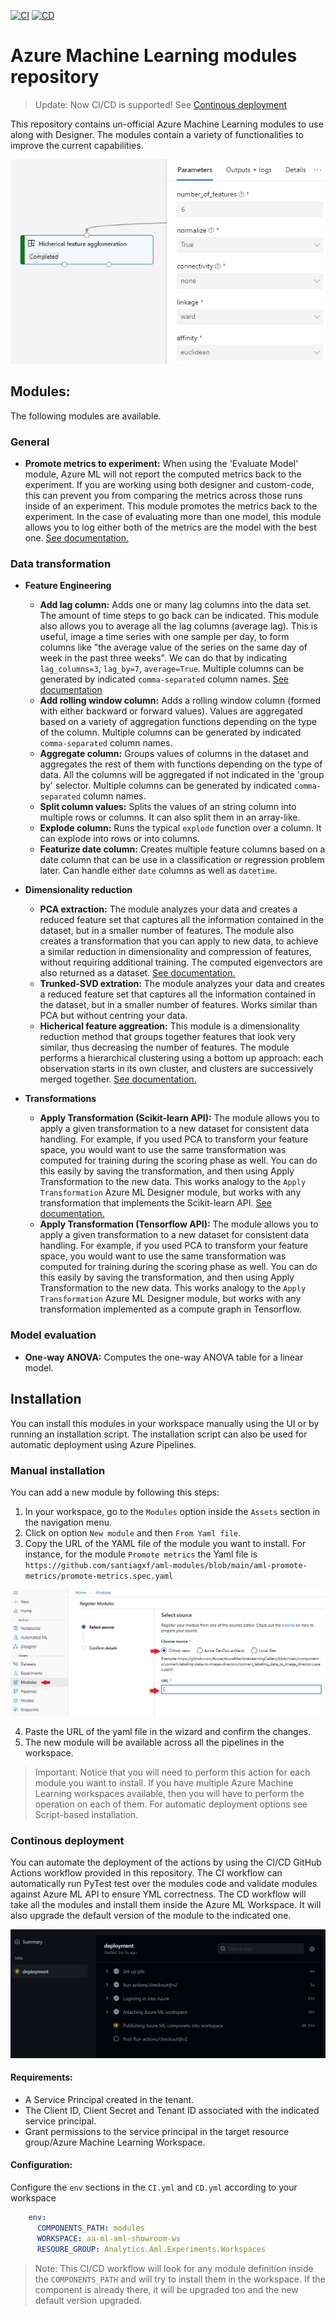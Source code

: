 [![CI](https://github.com/santiagxf/aml-modules/actions/workflows/ci.yml/badge.svg)](https://github.com/santiagxf/aml-modules/actions/workflows/ci.yml)
[![CD](https://github.com/santiagxf/aml-modules/actions/workflows/cd.yml/badge.svg)](https://github.com/santiagxf/aml-modules/actions/workflows/cd.yml)

# Azure Machine Learning modules repository

> Update: Now CI/CD is supported! See [Continous deployment](#Continous-deployment)

This repository contains un-official Azure Machine Learning modules to use along with Designer. The modules contain a variety of functionalities to improve the current capabilities.

![experiments](docs/assets/agglomeration-sample.png)

## Modules:
The following modules are available.

### General

- **Promote metrics to experiment:** When using the 'Evaluate Model' module, Azure ML will not report the computed metrics back to the experiment. If you are working using both designer and custom-code, this can prevent you from comparing the metrics across those runs inside of an experiment. This module promotes the metrics back to the experiment. In the case of evaluating more than one model, this module allows you to log either both of the metrics are the model with the best one. [See documentation.](docs/promote-metrics.MD)

### Data transformation
- **Feature Engineering**
    - **Add lag column:** Adds one or many lag columns into the data set. The amount of time steps to go back can be indicated. This module also allows you to average all the lag columns (average lag). This is useful, image a time series with one sample per day, to form columns like "the average value of the series on the same day of week in the past three weeks". We can do that by indicating `lag_columns=3`, `lag_by=7`, `average=True`. Multiple columns can be generated by indicated `comma-separated` column names. [See documentation](docs/lag-column.md)
    - **Add rolling window column:** Adds a rolling window column (formed with either backward or forward values). Values are aggregated based on a variety of aggregation functions depending on the type of the column. Multiple columns can be generated by indicated `comma-separated` column names.
    - **Aggregate column:** Groups values of columns in the dataset and aggregates the rest of them with functions depending on the type of data. All the columns will be aggregated if not indicated in the 'group by' selector. Multiple columns can be generated by indicated `comma-separated` column names.
    - **Split column values:** Splits the values of an string column into multiple rows or columns. It can also split them in an array-like.
    - **Explode column:** Runs the typical `explode` function over a column. It can explode into rows or into columns.
    - **Featurize date column:** Creates multiple feature columns based on a date column that can be use in a classification or regression problem later. Can handle either `date` columns as well as `datetime`.
- **Dimensionality reduction**
    - **PCA extraction:** The module analyzes your data and creates a reduced feature set that captures all the information contained in the dataset, but in a smaller number of features. The module also creates a transformation that you can apply to new data, to achieve a similar reduction in dimensionality and compression of features, without requiring additional training. The computed eigenvectors are also returned as a dataset. [See documentation.](docs/extract-pca.MD)
    - **Trunked-SVD extration:** The module analyzes your data and creates a reduced feature set that captures all the information contained in the dataset, but in a smaller number of features. Works similar than PCA but without centring your data.
    - **Hicherical feature aggreation:** This module is a dimensionality reduction method that groups together features that look very similar, thus decreasing the number of features. The module performs a hierarchical clustering using a bottom up approach: each observation starts in its own cluster, and clusters are successively merged together. [See documentation.](docs/feature-agglomeration.MD)

 - **Transformations**
    - **Apply Transformation (Scikit-learn API):** The module allows you to apply a given transformation to a new dataset for consistent data handling. For example, if you used PCA to transform your feature space, you would want to use the same transformation was computed for training during the scoring phase as well. You can do this easily by saving the transformation, and then using Apply Transformation to the new data. This works analogy to the `Apply Transformation` Azure ML Designer module, but works with any transformation that implements the Scikit-learn API. [See documentation.](docs/apply-transformation.MD)
    - **Apply Transformation (Tensorflow API):** The module allows you to apply a given transformation to a new dataset for consistent data handling. For example, if you used PCA to transform your feature space, you would want to use the same transformation was computed for training during the scoring phase as well. You can do this easily by saving the transformation, and then using Apply Transformation to the new data. This works analogy to the `Apply Transformation` Azure ML Designer module, but works with any transformation implemented as a compute graph in Tensorflow.

### Model evaluation

- **One-way ANOVA:** Computes the one-way ANOVA table for a linear model.



## Installation
You can install this modules in your workspace manually using the UI or by running an installation script. The installation script can also be used for automatic deployment using Azure Pipelines.

### Manual installation
You can add a new module by following this steps:
 1. In your workspace, go to the `Modules` option inside the `Assets` section in the navigation menu.
 2. Click on option `New module` and then `From Yaml file`.
 3. Copy the URL of the YAML file of the module you want to install. For instance, for the module `Promote metrics` the Yaml file is `https://github.com/santiagxf/aml-modules/blob/main/aml-promote-metrics/promote-metrics.spec.yaml`

!['Manual installation'](docs/assets/add-modules.png)

 4. Paste the URL of the yaml file in the wizard and confirm the changes.
 5. The new module will be available across all the pipelines in the workspace.

> Important: Notice that you will need to perform this action for each module you want to install. If you have multiple Azure Machine Learning workspaces available, then you will have to perform the operation on each of them. For automatic deployment options see Script-based installation.

### Continous deployment

You can automate the deployment of the actions by using the CI/CD GitHub Actions workflow provided in this repository. The CI workflow can automatically run PyTest test over the modules code and validate modules against Azure ML API to ensure YML correctness. The CD workflow will take all the modules and install them inside the Azure ML Workspace. It will also upgrade the default version of the module to the indicated one.

![image](docs/assets/cd-steps.png)

#### Requirements:
- A Service Principal created in the tenant.
- The Client ID, Client Secret and Tenant ID associated with the indicated service principal.
- Grant permissions to the service principal in the target resource group/Azure Machine Learning Workspace.


#### Configuration:

Configure the `env` sections in the `CI.yml` and `CD.yml` according to your workspace

```yml
    env:
      COMPONENTS_PATH: modules
      WORKSPACE: aa-ml-aml-showroom-ws
      RESOURE_GROUP: Analytics.Aml.Experiments.Workspaces
```

> Note: This CI/CD workflow will look for any module definition inside the `COMPONENTS_PATH` and will try to install them in the workspace. If the component is already there, it will be upgraded too and the new default version upgraded.
